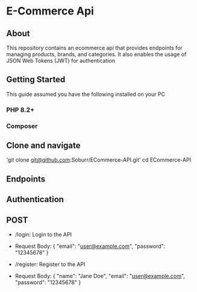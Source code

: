 # E-Commerce Api

## About
This repository contains an ecommerce api that provides endpoints for managing products, brands, and categories. It also enables the usage of JSON Web Tokens (JWT) for authentication

## Getting Started 
This guide assumed you have the following installed on your PC
### PHP 8.2+
### Composer

## Clone and navigate
'git clone git@github.com:Soburr/ECommerce-API.git'
cd ECommerce-API

## Endpoints
## Authentication
## POST 
- /login: Login to the API
- Request Body:
  {
   "email": "user@example.com",
   "password": "12345678"
  }

  
- /register: Register to the API
- Request Body:
  {
   "name": "Jane Doe",
   "email": "user@example.com",
   "password": "12345678"
  }
